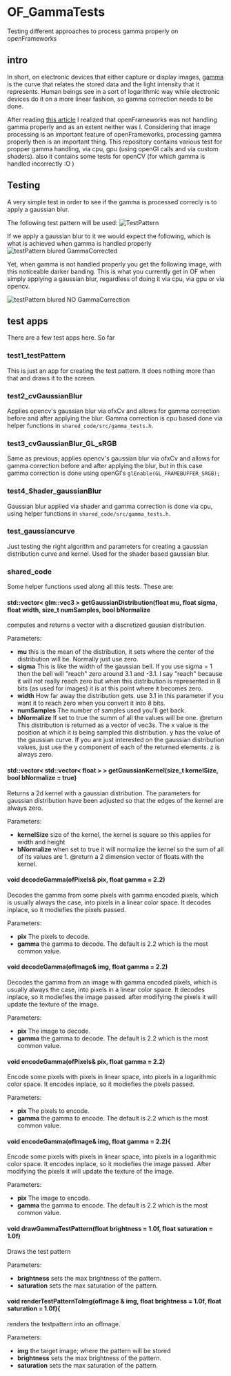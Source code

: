 # OF_GammaTests

Testing different approaches to process gamma properly on openFrameworks 


## intro

In short, on electronic devices that either capture or display images, [gamma](https://en.wikipedia.org/wiki/Gamma_correction) is the curve that relates the stored data and the light intensity that it represents. Human beings see in a sort of logarithmic way while electronic devices do it on a more linear fashion, so gamma correction needs to be done.

After reading [this article](https://blog.johnnovak.net//2016/09/21/what-every-coder-should-know-about-gamma/) I realized that openFrameworks was not handling gamma properly and as an extent neither was I. Considering that image processing is an important feature of openFrameworks, processing gamma properly then is an important thing.
This repository contains various test for propper gamma handling, via cpu, gpu (using openGl calls and via custom shaders). also it contains some tests for openCV (for which gamma is handled incorrectly :O )


## Testing
A very simple test in order to see if the gamma is processed correcly is to apply a gaussian blur.

The following test pattern will be used:
![TestPattern](testPattern.png)

If we apply a gaussian blur to it we would expect the following, which is what is achieved when gamma is handled properly
![testPattern blured GammaCorrected](testPattern_blured_GammaCorrected.png)

Yet, when gamma is not handled properly you get the following image, with this noticeable darker banding. This is what you currently get in OF when simply applying a gaussian blur, regardless of doing it via cpu, via gpu or via opencv.

![testPattern blured NO GammaCorrection](testPattern_blured_noGammaCorrection.png)

## test apps

There are a few test apps here. So far
### test1_testPattern
This is just an app for creating the test pattern. It does nothing more than that and draws it to the screen.
### test2_cvGaussianBlur
Applies opencv's gaussian blur via ofxCv and allows for gamma correction before and after applying the blur. Gamma correction is cpu based done via helper functions in `shared_code/src/gamma_tests.h`.
### test3_cvGaussianBlur_GL_sRGB
Same as previous; applies opencv's gaussian blur via ofxCv and allows for gamma correction before and after applying the blur, but in this case gamma correction is done using openGl's `glEnable(GL_FRAMEBUFFER_SRGB);`
### test4_Shader_gaussianBlur
Gaussian blur applied via shader and gamma correction is done via cpu, using helper functions in `shared_code/src/gamma_tests.h`.

### test_gaussiancurve
Just testing the right algorithm and parameters for creating a gaussian distribution curve and kernel. Used for the shader based gaussian blur. 

### shared_code
Some helper functions used along all this tests.
These are:

#### std::vector< glm::vec3 > getGaussianDistribution(float mu, float sigma, float width, size_t numSamples, bool bNormalize 
computes and returns a vector with a discretized gausian distribution.

Parameters:

* **mu** this is the mean of the distribution, it sets where the center of the distribution will be. Normally just use zero. 
* **sigma** This is like the width of the gaussian bell. If you use sigma = 1 then the bell will "reach" zero around 3.1 and -3.1. I say "reach" because it will not really reach zero but when this distribution is represented in 8 bits (as used for images) it is at this point where it becomes zero.
* **width** How far away the distribution gets. use 3.1 in this parameter if you want it to reach zero when you convert it into 8 bits.
* **numSamples** The number of samples used you'll get back.
* **bNormalize** If set to true the summ of all the values will be one.
@return This distribution is returned as a vector of vec3s. The x value is the position at which it is being sampled this distribution. y has the value of the gaussian curve. If you are just interested on the gaussian distribution values, just use the y component of each of the returned elements. z is always zero.

#### std::vector< std::vector< float > > getGaussianKernel(size_t kernelSize, bool bNormalize = true)
Returns a 2d kernel with a gaussian distribution.
The parameters for gaussian distribution have been adjusted so that the edges of the kernel are always zero.

Parameters:

* **kernelSize** size of the kernel, the kernel is square so this applies for width and height
* **bNormalize** when set to true it will normalize the kernel so the sum of all of its values are 1.
@return a 2 dimension vector of floats with the kernel. 

#### void decodeGamma(ofPixels& pix, float gamma = 2.2)
Decodes the gamma from some pixels with gamma encoded pixels, which is usually always the case, into pixels in a linear color space.
It decodes inplace, so it modiefies the pixels passed.

Parameters:

* **pix** The pixels to decode.
* **gamma** the gamma to decode. The default is 2.2 which is the most common value.

#### void decodeGamma(ofImage& img, float gamma = 2.2)
Decodes the gamma from an image with gamma encoded pixels, which is usually always the case, into pixels in a linear color space.
It decodes inplace, so it modiefies the image passed. after modifying the pixels it will update the texture of the image.

Parameters:

* **pix** The image to decode.
* **gamma** the gamma to decode. The default is 2.2 which is the most common value.

#### void encodeGamma(ofPixels& pix, float gamma = 2.2)
Encode  some pixels with pixels in linear space, into pixels in a logarithmic color space.
It encodes inplace, so it modiefies the pixels passed.

Parameters:

* **pix** The pixels to encode.
* **gamma** the gamma to encode. The default is 2.2 which is the most common value.

#### void encodeGamma(ofImage& img, float gamma = 2.2){
Encode  some pixels with pixels in linear space, into pixels in a logarithmic color space.
It encodes inplace, so it modiefies the image passed. After modifying the pixels it will update the texture of the image.

Parameters:

* **pix** The image to encode.
* **gamma** the gamma to encode. The default is 2.2 which is the most common value.

#### void drawGammaTestPattern(float brightness = 1.0f, float saturation = 1.0f)
Draws the test pattern

Parameters:

* **brightness** sets the max brightness of the pattern.
* **saturation** sets the max saturation of the pattern.

#### void renderTestPatternToImg(ofImage & img, float brightness = 1.0f, float saturation = 1.0f){
renders the testpattern into an ofImage.

Parameters:

* **img** the target image; where the pattern will be stored
* **brightness** sets the max brightness of the pattern.
* **saturation** sets the max saturation of the pattern.

